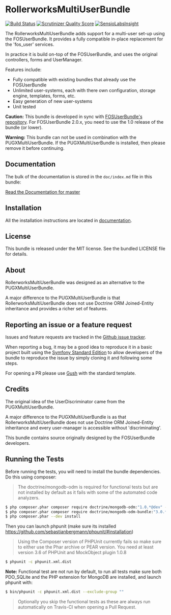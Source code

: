 RollerworksMultiUserBundle
==========================

[![Build Status](https://travis-ci.org/rollerworks/RollerworksMultiUserBundle.png?branch=master)](https://travis-ci.org/rollerworks/RollerworksMultiUserBundle)
[![Scrutinizer Quality Score](https://scrutinizer-ci.com/g/rollerworks/RollerworksMultiUserBundle/badges/quality-score.png?s=d98ca957ce5deb8b4bd41532cae263b8a1639121)](https://scrutinizer-ci.com/g/rollerworks/RollerworksMultiUserBundle/)
[![SensioLabsInsight](https://insight.sensiolabs.com/projects/9a47cef8-7640-4f20-9efe-0153325d66ba/mini.png)](https://insight.sensiolabs.com/projects/9a47cef8-7640-4f20-9efe-0153325d66ba)


The RollerworksMultiUserBundle adds support for a multi-user set-up using the FOSUserBundle.
It provides a fully compatible in-place replacement for the 'fos_user' services.

In practice it is build on-top of the FOSUserBundle, and uses the original controllers, forms and UserManager.

Features include:

- Fully compatible with existing bundles that already use the FOSUserBundle
- Unlimited user-systems, each with there own configuration, storage engine, templates, forms, etc.
- Easy generation of new user-systems
- Unit tested

**Caution:** This bundle is developed in sync with [FOSUserBundle's repository](https://github.com/FriendsOfSymfony/FOSUserBundle).
For FOSUserBundle 2.0.x, you need to use the 1.0 release of the bundle (or lower).

**Warning:** This bundle can not be used in combination with the PUGXMultiUserBundle.
If the PUGXMultiUserBundle is installed, then please remove it before continuing.

Documentation
-------------

The bulk of the documentation is stored in the `doc/index.md`
file in this bundle:

[Read the Documentation for master](https://github.com/rollerworks/RollerworksMultiUserBundle/blob/master/docs/index.md)

Installation
------------

All the installation instructions are located in [documentation](https://github.com/rollerworks/RollerworksMultiUserBundle/blob/master/docs/index.md).

License
-------

This bundle is released under the MIT license.
See the bundled LICENSE file for details.

About
-----

RollerworksMultiUserBundle was designed as an alternative to the PUGXMultiUserBundle.

A major difference to the PUGXMultiUserBundle is that RollerworksMultiUserBundle
does not use Doctrine ORM Joined-Entity inheritance and provides a richer set of features.

Reporting an issue or a feature request
---------------------------------------

Issues and feature requests are tracked in the [Github issue tracker](https://github.com/Rollerworks/RollerworksMultiUserBundle/issues).

When reporting a bug, it may be a good idea to reproduce it in a basic project
built using the [Symfony Standard Edition](https://github.com/symfony/symfony-standard)
to allow developers of the bundle to reproduce the issue by simply cloning it
and following some steps.

For opening a PR please use [Gush](http://gushphp.org/) with the standard template.

Credits
-------

The original idea of the UserDiscriminator came from the PUGXMultiUserBundle.

A major difference to the PUGXMultiUserBundle is as that RollerworksMultiUserBundle
does not use Doctrine ORM Joined-Entity inheritance and every user-manager is accessible without 'discriminating'.

This bundle contains source originally designed by the FOSUserBundle developers.

Running the Tests
-------

Before running the tests, you will need to install the bundle dependencies. Do this using composer:

> The doctrine/mongodb-odm is required for functional tests
> but are not installed by default as it fails with some of the automated code analyzers.

``` bash
$ php composer.phar composer require doctrine/mongodb-odm:"1.0.*@dev" --no-update
$ php composer.phar composer require doctrine/mongodb-odm-bundle:"3.0.*@dev" --no-update
$ php composer.phar --dev install
```

Then you can launch phpunit (make sure its installed https://github.com/sebastianbergmann/phpunit/#installation)

> Using the Composer version of PHPUnit currently fails so make sure to either use the Phar archive or PEAR version.
> You need at least version 3.6 of PHPUnit and MockObject plugin 1.0.8

``` bash
$ phpunit -c phpunit.xml.dist
```

**Note:** Functional test are not run by default, to run all tests make sure both
PDO_SQLite and the PHP extension for MongoDB are installed, and launch phpunit with:

``` bash
$ bin/phpunit -c phpunit.xml.dist --exclude-group ""
```

> Optionally you skip the functional tests as these are always run automatically on Travis-CI
> when opening a Pull Request.
